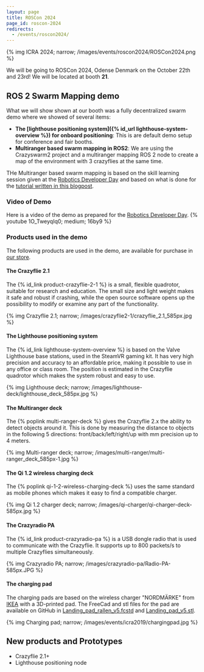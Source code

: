 ```yaml
---
layout: page
title: ROSCon 2024
page_id: roscon-2024
redirects:
  - /events/roscon2024/
---
```


{% img ICRA 2024; narrow; /images/events/roscon2024/ROSCon2024.png %}


We will be going to ROSCon 2024, Odense Denmark on the October 22th and 23rd! We will be located at booth **21**.


## ROS 2 Swarm Mapping demo

What we will show  shown at our booth was a fully decentralized swarm demo where we showed of several items:

- **The [lighthouse positioning system]({% id_url lighthouse-system-overview %}) for onboard positioning**: This is are default demo setup for conference and fair booths.
- **Multiranger based swarm mapping in ROS2**: We are using the Crazyswarm2 project and a multiranger mapping ROS 2 node to create a map of the environment with 3 crazyflies at the same time.

THe Multiranger based swarm mapping is based on the skill learning session given at the [Robotics Developer Day](https://www.theconstruct.ai/robotics-developers-day/) and based on what is done for the [tutorial written in this blogpost](https://www.bitcraze.io/2024/09/crazyflies-adventures-with-ros-2-and-gazebo/).


### Video of Demo

Here is a video of the demo as prepared for the [Robotics Developer Day](https://www.theconstruct.ai/robotics-developers-day/).
{% youtube 1O_TweyqIq0; medium; 16by9 %}

### Products used in the demo

The following products are used in the demo, are available for purchase in
[our store](https://store.bitcraze.io/).

#### The Crazyflie 2.1

The {% id_link product-crazyflie-2-1 %}
is a small, flexible quadrotor, suitable for research and education. The small
size and light weight makes it safe and robust if crashing, while the open source
software opens up the possibility to modify or examine any part of the functionality.

{% img Crazyflie 2.1; narrow; /images/crazyflie2-1/crazyflie_2.1_585px.jpg %}

#### The Lighthouse positioning system

The {% id_link lighthouse-system-overview %}
is based on the Valve Lighthouse base stations,
used in the SteamVR gaming kit. It has very high precision and
accuracy to an affordable price, making it possible to use in any office or
class room. The position is estimated in the Crazyflie quadrotor which makes the system
robust and easy to use.

{% img Lighthouse deck; narrow; /images/lighthouse-deck/lighthouse_deck_585px.jpg %}

#### The Multiranger deck

The {% poplink multi-ranger-deck %} gives the Crazyflie 2.x the ability to detect objects around it. This is done by measuring the distance to objects in the following 5 directions: front/back/left/right/up with mm precision up to 4 meters.

{% img Multi-ranger deck; narrow; /images/multi-ranger/multi-ranger_deck_585px-1.jpg %}


#### The Qi 1.2 wireless charging deck

The {% poplink qi-1-2-wireless-charging-deck %}
uses the same standard as mobile phones which
makes it easy to find a compatible charger.

{% img Qi 1.2 charger deck; narrow; /images/qi-charger/qi-charger-deck-585px.jpg %}

#### The Crazyradio PA

The {% id_link product-crazyradio-pa %}
is a USB dongle radio that is used to communicate with the Crazyflie.
It supports up to 800 packets/s to multiple Crazyflies simultaneously.

{% img Crazyradio PA; narrow; /images/crazyradio-pa/Radio-PA-585px.JPG %}

#### The charging pad

The charging pads are based on the wireless charger "NORDMÄRKE" from [IKEA](https://www.ikea.com/)
with a 3D-printed pad. The FreeCad and stl files for the pad are available on GitHub in
[Landing_pad_rallen_v5.fcstd](https://github.com/bitcraze/bitcraze-mechanics/blob/master/models/Landing_pad_rallen_v5.fcstd) and
[Landing_pad_v5.stl](https://github.com/bitcraze/bitcraze-mechanics/blob/master/models/Landing_pad_v5.stl).

{% img Charging pad; narrow; /images/events/icra2019/chargingpad.jpg %}


## New products and Prototypes

* Crazyflie 2.1+
* Lighthouse positioning node

